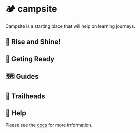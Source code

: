 # 🏕️ campsite

Campsite is a starting place that will help on learning journeys.

## 🍳 Rise and Shine!

## 🎒 Geting Ready

## 🗺️ Guides

## 🥾 Trailheads

## 🔦 Help

Please see the [docs](/docs/README.md) for more information.
